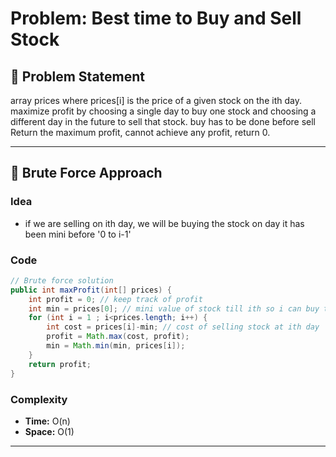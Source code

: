 # Problem: Best time to Buy and Sell Stock

## 📄 Problem Statement
array prices where prices[i] is the price of a given stock on the ith day.
maximize profit by choosing a single day to buy one stock and choosing a different day in the future to sell that stock.
buy has to be done before sell
Return the maximum profit, cannot achieve any profit, return 0.

---

## 🧠 Brute Force Approach
### Idea
- if we are selling on ith day, we will be buying the stock on day it has been mini before '0 to i-1'

### Code
```java
// Brute force solution
public int maxProfit(int[] prices) {
    int profit = 0; // keep track of profit
    int min = prices[0]; // mini value of stock till ith so i can buy that day
    for (int i = 1 ; i<prices.length; i++) {
        int cost = prices[i]-min; // cost of selling stock at ith day
        profit = Math.max(cost, profit);
        min = Math.min(min, prices[i]);
    }
    return profit;
}
```

### Complexity
- **Time:** O(n)
- **Space:** O(1)

---